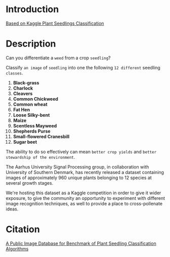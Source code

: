 # Introduction

[Based on Kaggle Plant Seedlings Classification](https://www.kaggle.com/c/plant-seedlings-classification)


# Description

Can you differentiate a `weed` from a crop `seedling`?

Classify `an image` of `seedling` into one the following `12 different` seedling `classes`.

1. **Black-grass**
2. **Charlock**
3. **Cleavers**
4. **Common Chickweed**
5. **Common wheat**
6. **Fat Hen**
7. **Loose Silky-bent**
8. **Maize**
9. **Scentless Mayweed**
10. **Shepherds Purse**
11. **Small-flowered Cranesbill**
12. **Sugar beet**


The ability to do so effectively can mean `better crop yields` and `better stewardship of the environment`.

The Aarhus University Signal Processing group, in collaboration with University of Southern Denmark, has recently released a dataset containing images of approximately 960 unique plants belonging to 12 species at several growth stages.

We're hosting this dataset as a Kaggle competition in order to give it wider exposure, to give the community an opportunity to experiment with different image recognition techniques, as well to provide a place to cross-pollenate ideas.


# Citation
[A Public Image Database for Benchmark of Plant Seedling Classification Algorithms](https://arxiv.org/abs/1711.05458v1)
